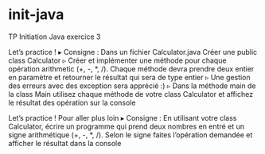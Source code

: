 # init-java
TP Initiation Java exercice 3

Let’s practice !
▸ Consigne : Dans un fichier Calculator.java Créer une public class Calculator
▹ Créer et implémenter une méthode pour chaque opération arithmetic (+,
-, *, /). Chaque méthode devra prendre deux entier en paramètre et
retourner le résultat qui sera de type entier
▹ Une gestion des erreurs avec des exception sera apprécié :)
▹ Dans la méthode main de la class Main utilisez chaque méthode de votre
class Calculator et affichez le résultat des opération sur la console

Let’s practice ! Pour aller plus loin
▸ Consigne : En utilisant votre class Calculator, écrire un programme qui prend
deux nombres en entré et un signe arithmétique (+, -, *, /). Selon le signe faites
l’opération demandée et afficher le résultat dans la console
